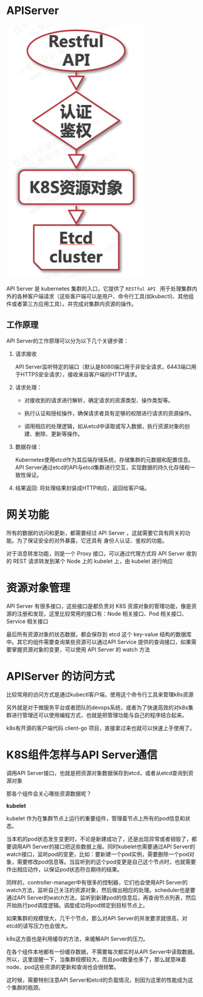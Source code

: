 
# APIServer


![alt text](image-27.png)


API Server 是 kubernetes 集群的入口，它提供了 `RESTful API ` 用于处理集群内外的各种客户端请求（这些客户端可以是用户、命令行工具(如kubectl)、其他组件或者第三方应用工具）。并完成对集群内资源的操作。


## 工作原理
API Server的工作原理可以分为以下几个关键步骤：

1. 请求接收
   
   API Server监听特定的端口（默认是8080端口用于非安全请求，6443端口用于HTTPS安全请求），接收来自客户端的HTTP请求。

1. 请求处理：
   
   - 对接收到的请求进行解析，确定请求的资源类型、操作类型等。
  
   - 执行认证和授权操作，确保请求者具有足够的权限进行请求的资源操作。
  
   - 调用相应的处理逻辑，如从etcd中读取或写入数据，执行资源对象的创建、删除、更新等操作。

1. 数据存储：

    Kubernetes使用etcd作为其后端存储系统，存储集群的元数据和配置信息。API Server通过etcd的API与etcd集群进行交互，实现数据的持久化存储和一致性保证。

1. 结果返回: 将处理结果封装成HTTP响应，返回给客户端。
   

# 网关功能

所有的数据的访问和更新，都需要经过 API Server ，这就需要它具有网关的功能。为了保证安全的对外暴露，它还具有 身份人认证、鉴权的功能。

对于消息转发功能，则是一个 Proxy 接口，可以通过代理方式将 API Server 收到的 REST 请求转发到某个 Node 上的 kubelet 上，由 kubelet 进行响应


# 资源对象管理

API Server 有很多接口，这些接口是都负责对 K8S 资源对象的管理功能，像是资源的注册和发现，这里比较常用的接口有：Node 相关接口、Pod 相关接口、Service 相关接口

最后所有资源对象的状态数据，都会保存到 etcd 这个 key-value 结构的数据库中。其它的组件需要查询某些资源可以通过API Service 提供的查询接口，如果需要掌握资源对象的变更，可以使用 API Server 的 watch 方法



# APIServer 的访问方式

比较常用的访问方式是通过kubectl客户端，使用这个命令行工具来管理k8s资源

另外就是对于微服务平台或者团队的devops系统，或者为了快速高效的对k8s集群进行管理还可以使用编程方式，也就是把管理功能与自己的程序结合起来。

k8s有开源的客户端代码 client-go 项目，直接拿过来也就可以快速上手使用了。



# K8S组件怎样与API Server通信

调用API Server接口，也就是把资源对象数据保存到etcd，或者从etcd查询到资源对象

那各个组件会关心哪些资源数据呢？

**kubelet**

kubelet 作为在集群节点上运行的重要组件，管理着节点上所有的pod信息和状态。

当本机的pod状态发生变更时，不论是新建成功了，还是出现异常或者销毁了，都要调用API Server的接口把这些数据上报。同时kubelet也需要通过API Server的watch接口，监听pod的变更，比如：要新建一个pod实例，需要删除一个pod对象，需要修改pod信息等。当监听到的这个pod变更是自己这个节点时，也就需要作出相应动作，以保证pod状态符合期待的结果。

同样的，controller-manager中有很多的控制器，它们也会使用API Server的watch方法，监听自己关注的资源对象，然后做出相应的处理。scheduler也是要通过API Server的watch方法，监听到新建pod的信息后，再查询节点列表，然后开始执行pod调度逻辑。调度成功将pod绑定到目标节点上。


如果集群的规模很大，几千个节点，那么对API Server的并发要求就很高，对etcd的读写压力也会很大。

k8s这方面也是利用缓存的方法，来缓解API Server的压力。

在各个组件本地都有一份缓存数据，不需要每次都实时从API Server中读取数据。
所以，这里提醒一下，当集群规模较大，而且pod数量也多了，那么就意味着node、pod这些资源的更新和查询也会很频繁。

这时候，需要特别注意API Server和etcd的负载情况，别因为这里的性能成为这个集群的瓶颈。